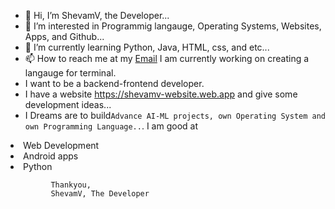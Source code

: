 - 👋 Hi, I’m ShevamV, the Developer...
- 👀 I’m interested in Programmig langauge, Operating  Systems, Websites, Apps, and Github...
- 🌱 I’m currently learning Python, Java, HTML, css, and etc...
- 📫 How to reach me at my <a href="mailto:Vermans.svr@gmail.com">Email</a>
I am currently working on creating a langauge for terminal.
- I want to be a backend-frontend developer.
- I have a website https://shevamv-website.web.app and give some development ideas...
- I Dreams are to build```Advance AI-ML projects, own Operating System and own Programming Language..```.
I am good at
<li> Web Development </li>
<li> Android apps </li>
<li> Python </li>

             Thankyou, 
             ShevamV, The Developer
